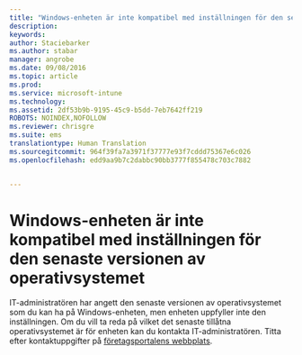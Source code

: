 ```yaml
---
title: "Windows-enheten är inte kompatibel med inställningen för den senaste versionen av operativsystemet | Microsoft Intune"
description: 
keywords: 
author: Staciebarker
ms.author: stabar
manager: angrobe
ms.date: 09/08/2016
ms.topic: article
ms.prod: 
ms.service: microsoft-intune
ms.technology: 
ms.assetid: 2df53b9b-9195-45c9-b5dd-7eb7642ff219
ROBOTS: NOINDEX,NOFOLLOW
ms.reviewer: chrisgre
ms.suite: ems
translationtype: Human Translation
ms.sourcegitcommit: 964f39fa7a3971f37777e93f7cddd75367e6c026
ms.openlocfilehash: edd9aa9b7c2dabbc90bb3777f855478c703c7882


---
```



# Windows-enheten är inte kompatibel med inställningen för den senaste versionen av operativsystemet

IT-administratören har angett den senaste versionen av operativsystemet som du kan ha på Windows-enheten, men enheten uppfyller inte den inställningen. Om du vill ta reda på vilket det senaste tillåtna operativsystemet är för enheten kan du kontakta IT-administratören. Titta efter kontaktuppgifter på [företagsportalens webbplats](http://portal.manage.microsoft.com).



<!--HONumber=Oct16_HO2-->


